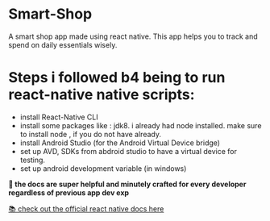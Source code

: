 # Smart-Shop
A smart shop app made using react native. This app helps you to track and spend on daily essentials wisely.


# Steps i followed b4 being to run react-native native scripts:
- install React-Native CLI
- install some packages like : jdk8. i already had node installed. make sure to install node , if you do not have already.
- install Android Studio (for the Android Virtual Device bridge)
- set up AVD, SDKs from abdroid studio to have a virtual device for testing.
- set up android development variable (in windows)

**📃 the docs are super helpful and minutely crafted for every developer regardless of previous app dev exp**

[📚 check out the official react native docs here](https://reactnative.dev/)
